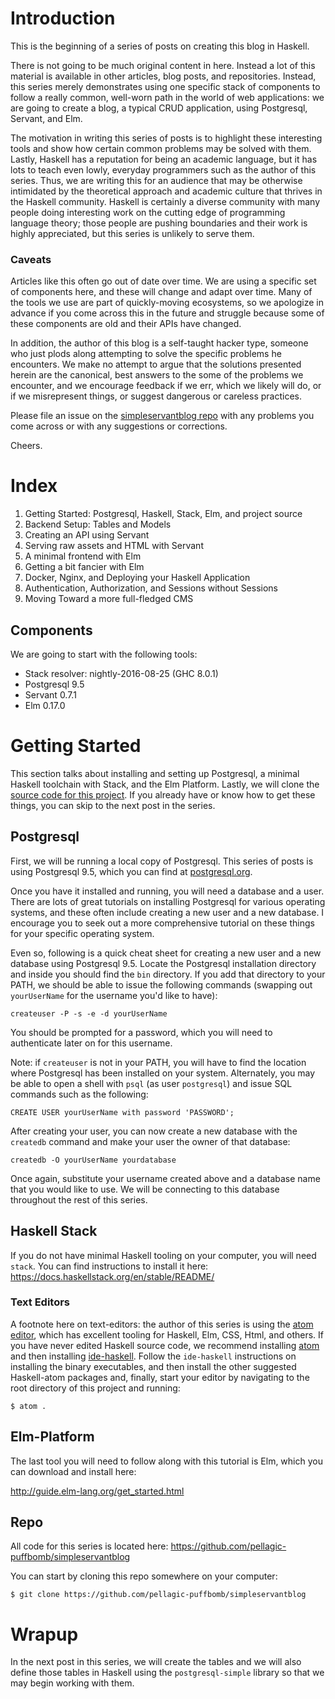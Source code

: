 # Introduction

This is the beginning of a series of posts on creating this blog in Haskell.

There is not going to be much original content in here. Instead a lot of this material is available in other articles, blog posts, and repositories. Instead, this series merely demonstrates using one specific stack of components to follow a really common, well-worn path in the world of web applications: we are going to create a blog, a typical CRUD application, using Postgresql, Servant, and Elm.

The motivation in writing this series of posts is to highlight these interesting tools and show how certain common problems may be solved with them. Lastly, Haskell has a reputation for being an academic language, but it has lots to teach even lowly, everyday programmers such as the author of this series. Thus, we are writing this for an audience that may be otherwise intimidated by the theoretical approach and academic culture that thrives in the Haskell community. Haskell is certainly a diverse community with many people doing interesting work on the cutting edge of programming language theory; those people are pushing boundaries and their work is highly appreciated, but this series is unlikely to serve them.

### Caveats

Articles like this often go out of date over time. We are using a specific set of components here, and these will change and adapt over time. Many of the tools we use are part of quickly-moving ecosystems, so we apologize in advance if you come across this in the future and struggle because some of these components are old and their APIs have changed.

In addition, the author of this blog is a self-taught hacker type, someone who just plods along attempting to solve the specific problems he encounters. We make no attempt to argue that the solutions presented herein are the canonical, best answers to the some of the problems we encounter, and we encourage feedback if we err, which we likely will do, or if we misrepresent things, or suggest dangerous or careless practices.

Please file an issue on the [simpleservantblog repo](https://github.com/pellagic-puffbomb/simpleservantblog) with any problems you come across or with any suggestions or corrections.

Cheers.


# Index

1. Getting Started: Postgresql, Haskell, Stack, Elm, and project source
2. Backend Setup: Tables and Models
3. Creating an API using Servant
4. Serving raw assets and HTML with Servant
5. A minimal frontend with Elm
6. Getting a bit fancier with Elm
7. Docker, Nginx, and Deploying your Haskell Application
8. Authentication, Authorization, and Sessions without Sessions
9. Moving Toward a more full-fledged CMS


## Components

We are going to start with the following tools:

- Stack resolver: nightly-2016-08-25 (GHC 8.0.1)
- Postgresql 9.5
- Servant 0.7.1
- Elm 0.17.0

# Getting Started

This section talks about installing and setting up Postgresql, a minimal Haskell toolchain with Stack, and the Elm Platform. Lastly, we will clone the [source code for this project](https://github.com/pellagic-puffbomb/simpleservantblog). If you already have or know how to get these things, you can skip to the next post in the series.

## Postgresql

First, we will be running a local copy of Postgresql. This series of posts is using Postgresql 9.5, which you can find at [postgresql.org](https://www.postgresql.org/).

Once you have it installed and running, you will need a database and a user. There are lots of great tutorials on installing Postgresql for various operating systems, and these often include creating a new user and a new database. I encourage you to seek out a more comprehensive tutorial on these things for your specific operating system.

Even so, following is a quick cheat sheet for creating a new user and a new database using Postgresql 9.5. Locate the Postgresql installation directory and inside you should find the `bin` directory. If you add that directory to your PATH, we should be able to issue the following commands (swapping out `yourUserName` for the username you'd like to have):

```
createuser -P -s -e -d yourUserName
```

You should be prompted for a password, which you will need to authenticate later on for this username.

Note: if `createuser` is not in your PATH, you will have to find the location where Postgresql has been installed on your system. Alternately, you may be able to open a shell with `psql` (as user `postgresql`) and issue SQL commands such as the following:

```
CREATE USER yourUserName with password 'PASSWORD';
```

After creating your user, you can now create a new database with the `createdb` command and make your user the owner of that database:

```
createdb -O yourUserName yourdatabase
```

Once again, substitute your username created above and a database name that you would like to use. We will be connecting to this database throughout the rest of this series.


## Haskell Stack

If you do not have minimal Haskell tooling on your computer, you will need `stack`. You can find instructions to install it here: https://docs.haskellstack.org/en/stable/README/

### Text Editors

A footnote here on text-editors: the author of this series is using the [atom editor](https://atom.io/), which has excellent tooling for Haskell, Elm, CSS, Html, and others. If you have never edited Haskell source code, we recommend installing [atom](https://atom.io/) and then installing [ide-haskell](https://atom.io/packages/ide-haskell). Follow the `ide-haskell` instructions on installing the binary executables, and then install the other suggested Haskell-atom packages and, finally, start your editor by navigating to the root directory of this project and running:

```
$ atom .
```

## Elm-Platform

The last tool you will need to follow along with this tutorial is Elm, which you can download and install here:

http://guide.elm-lang.org/get_started.html

## Repo

All code for this series is located here: https://github.com/pellagic-puffbomb/simpleservantblog

You can start by cloning this repo somewhere on your computer:

```
$ git clone https://github.com/pellagic-puffbomb/simpleservantblog
```

# Wrapup

In the next post in this series, we will create the tables and we will also define those tables in Haskell using the `postgresql-simple` library so that we may begin working with them.
